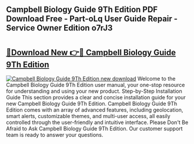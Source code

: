 ## Campbell Biology Guide 9Th Edition PDF Download Free - Part-oLq User Guide Repair - Service Owner Edition o7rJ3

# <h2><a href="http://bc74428.oget.top/?id=Campbell+Biology+Guide+9Th+Edition">🔗Download New 👉🔴 Campbell Biology Guide 9Th Edition</a></h2>

[![Campbell Biology Guide 9Th Edition new download](https://i.imgur.com/5g1atiW.png)](http://bc74428.oget.top/?id=Campbell+Biology+Guide+9Th+Edition)
Welcome to the Campbell Biology Guide 9Th Edition user manual, your one-stop resource for understanding and using your new product. Step-by-Step Installation Guide This section provides a clear and concise installation guide for your new Campbell Biology Guide 9Th Edition. Campbell Biology Guide 9Th Edition comes with an array of advanced features, including geolocation, smart alerts, customizable themes, and multi-user access, all easily controlled through the user-friendly and intuitive interface. Please Don't Be Afraid to Ask Campbell Biology Guide 9Th Edition. Our customer support team is ready to answer your questions.
